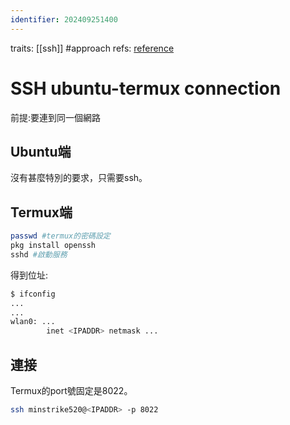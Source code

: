 ```yaml
---
identifier: 202409251400
---
```

traits: [[ssh]] #approach 
refs: [reference](https://ivonblog.com/posts/termux-openssh/)
# SSH ubuntu-termux connection
前提:要連到同一個網路
## Ubuntu端
沒有甚麼特別的要求，只需要ssh。
## Termux端
```bash
passwd #termux的密碼設定
pkg install openssh
sshd #啟動服務
```
得到位址:
```bash
$ ifconfig
...
...
wlan0: ...
		inet <IPADDR> netmask ...
```

## 連接
Termux的port號固定是8022。
```bash
ssh minstrike520@<IPADDR> -p 8022
```